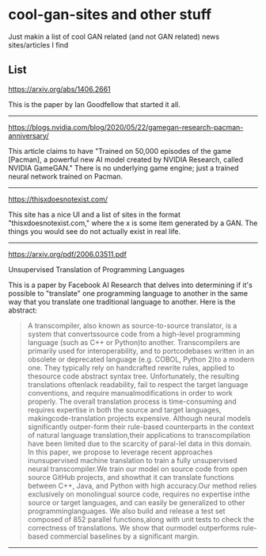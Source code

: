 # cool-gan-sites and other stuff
Just makin a list of cool GAN related (and not GAN related) news sites/articles I find

## List
https://arxiv.org/abs/1406.2661

This is the paper by Ian Goodfellow that started it all.

---

https://blogs.nvidia.com/blog/2020/05/22/gamegan-research-pacman-anniversary/

This article claims to have "Trained on 50,000 episodes of the game [Pacman], a powerful new AI model created by NVIDIA Research, called NVIDIA GameGAN." There is no underlying game engine; just a trained neural network trained on Pacman.

---

https://thisxdoesnotexist.com/

This site has a nice UI and a list of sites in the format "thisxdoesnotexist.com," where the x is some item generated by a GAN. The things you would see do not actually exist in real life.

---

https://arxiv.org/pdf/2006.03511.pdf

Unsupervised Translation of Programming Languages

This is a paper by Facebook AI Research that delves into determining if it's possible to "translate" one programming language to another in the same way that you 
translate one traditional language to another.
Here is the abstract: 
>A transcompiler, also known as source-to-source translator, is a system that convertssource code from a high-level programming language (such as C++ or Python)to another.  Transcompilers are primarily used for interoperability, and to portcodebases written in an obsolete or deprecated language (e.g. COBOL, Python 2)to a modern one. They typically rely on handcrafted rewrite rules, applied to thesource code abstract syntax tree.  Unfortunately, the resulting translations oftenlack readability, fail to respect the target language conventions, and require manualmodifications in order to work properly. The overall translation process is time-consuming and requires expertise in both the source and target languages, makingcode-translation projects expensive. Although neural models significantly outper-form their rule-based counterparts in the context of natural language translation,their applications to transcompilation have been limited due to the scarcity of paral-lel data in this domain. In this paper, we propose to leverage recent approaches inunsupervised machine translation to train a fully unsupervised neural transcompiler.We train our model on source code from open source GitHub projects, and showthat it can translate functions between C++, Java, and Python with high accuracy.Our method relies exclusively on monolingual source code, requires no expertise inthe source or target languages, and can easily be generalized to other programminglanguages. We also build and release a test set composed of 852 parallel functions,along with unit tests to check the correctness of translations.  We show that ourmodel outperforms rule-based commercial baselines by a significant margin.

---

